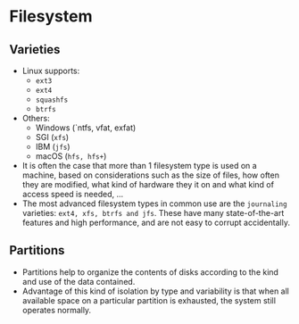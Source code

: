 # Filesystem
## Varieties
- Linux supports:
	- `ext3`
	- `ext4`
	- `squashfs`
	- `btrfs`
- Others:
	- Windows (`ntfs, vfat, exfat)
	- SGI (`xfs`)
	- IBM (`jfs`)
	- macOS (`hfs, hfs+`)
- It is often the case that more than 1 filesystem type is used on a machine, based on considerations such as the size of files, how often they are modified, what kind of hardware they it on and what kind of access speed is needed, ...
- The most advanced filesystem types in common use are the `journaling` varieties: `ext4, xfs, btrfs and jfs`. These have many state-of-the-art features and high performance, and are not easy to corrupt accidentally.
## Partitions
- Partitions help to organize the contents of disks according to the kind and use of the data contained.
- Advantage of this kind of isolation by type and variability is that when all available space on a particular partition is exhausted, the system still operates normally.